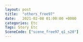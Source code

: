 ```yaml
---
layout: post
title:  "others_free97"
date:   2021-02-08 01:00:00 +0000
categories: Etc
Tags: Story Etc
SceneCode: ["scene_free97_q1_s20"]
---
```

